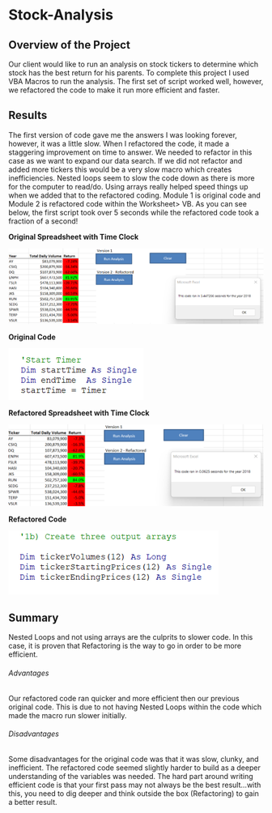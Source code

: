 # **Stock-Analysis**

## **Overview of the Project**
 Our client would like to run an analysis on stock tickers to determine which stock has the best return for his parents. To complete this project I used VBA Macros to run the analysis. The first set of script worked well, however, we refactored the code to make it run more efficient and faster. 
 
## **Results**
The first version of code gave me the answers I was looking forever, however, it was a little slow. When I refactored the code, it made a staggering improvement on time to answer. We needed to refactor in this case as we want to expand our data search. If we did not refactor and added more tickers this would be a very slow macro which creates inefficiencies. Nested loops seem to slow the code down as there is more for the computer to read/do. Using arrays really helped speed things up when we added that to the refactored coding. Module 1 is original code and Module 2 is refactored code within the Worksheet> VB. As you can see below, the first script took over 5 seconds while the refactored code took a fraction of a second!

**Original Spreadsheet with Time Clock**

![2018 Analysis- Original Script](https://github.com/Adam-Warrick/Stock-Analysis/blob/main/2018%20Analysis%20-%20Original%20Script.png)

**Original Code**

![2018 Orginal Code](https://github.com/Adam-Warrick/Stock-Analysis/blob/main/2018%20Orginal%20Code.png)

**Refactored Spreadsheet with Time Clock**

![2018 Analysis - Refactored Script](https://github.com/Adam-Warrick/Stock-Analysis/blob/main/2018%20Analysis%20-%20Refactored%20Script.png)

**Refactored Code**

![2018 Recap - Arrays](https://github.com/Adam-Warrick/Stock-Analysis/blob/main/2018%20Recap%20-%20Arrays.png)

## **Summary**
Nested Loops and not using arrays are the culprits to slower code. In this case, it is proven that Refactoring is the way to go in order to be more efficient.

###### Advantages
Our refactored code ran quicker and more efficient then our previous original code. This is due to not having Nested Loops within the code which made the macro run slower initially. 

###### Disadvantages
Some disadvantages for the original code was that it was slow, clunky, and inefficient. The refactored code seemed slightly harder to build as a deeper understanding of the variables was needed. The hard part around writing efficient code is that your first pass may not always be the best result...with this, you need to dig deeper and think outside the box (Refactoring) to gain a better result. 
